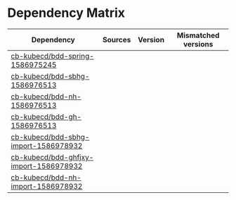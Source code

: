 # Dependency Matrix

Dependency | Sources | Version | Mismatched versions
---------- | ------- | ------- | -------------------
[cb-kubecd/bdd-spring-1586975245](https://github.com/cb-kubecd/bdd-spring-1586975245.git) |  | []() | 
[cb-kubecd/bdd-sbhg-1586976513](https://github.com/cb-kubecd/bdd-sbhg-1586976513.git) |  | []() | 
[cb-kubecd/bdd-nh-1586976513](https://github.com/cb-kubecd/bdd-nh-1586976513.git) |  | []() | 
[cb-kubecd/bdd-gh-1586976513](https://github.com/cb-kubecd/bdd-gh-1586976513.git) |  | []() | 
[cb-kubecd/bdd-sbhg-import-1586978932](https://github.com/cb-kubecd/bdd-sbhg-import-1586978932.git) |  | []() | 
[cb-kubecd/bdd-ghfjxy-import-1586978932](https://github.com/cb-kubecd/bdd-ghfjxy-import-1586978932.git) |  | []() | 
[cb-kubecd/bdd-nh-import-1586978932](https://github.com/cb-kubecd/bdd-nh-import-1586978932.git) |  | []() | 
